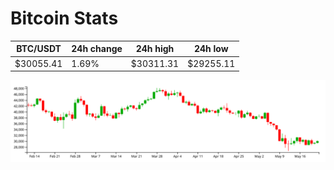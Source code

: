 # Bitcoin Stats

BTC/USDT|24h change|24h high|24h low|
|---|---|---|---|
|$30055.41|1.69%|$30311.31|$29255.11|

<img src="./chart.svg">
